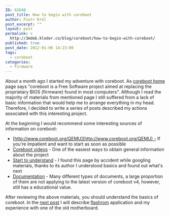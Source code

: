```yaml
---
ID: 62648
post_title: How to begin with coreboot
author: Piotr Król
post_excerpt: ""
layout: post
permalink: >
  http://3mdeb.kleder.co/blog/coreboot/how-to-begin-with-coreboot/
published: true
post_date: 2012-01-06 14:23:00
tags:
  - coreboot
categories:
  - Firmware
---
```

About a month ago I started my adventure with coreboot. As [coreboot
home](http://www.coreboot.org/) page says "coreboot is a Free Software project
aimed at replacing the proprietary BIOS (firmware) found in most
computers". Although I read the majority of materials from mentioned page I
still suffered from a lack of basic information that would help me to arrange
everything in my head. Therefore, I decided to write a series of posts
described my actions associated with this interesting project.  


At the beginning I would recommend some interesting sources of information on coreboot:  


- [http://www.coreboot.org/QEMU](http://www.coreboot.org/QEMU) - If you're impatient and want to start as soon as possible
- [Coreboot videos](http://www.coreboot.org/Screenshots#Videos) - One of the easiest ways to obtain general information about the project
- [Start to understand](http://lennartb.home.xs4all.nl/coreboot/coreboot.html) - I found this page by accident while googling materials, thanks to its author I understood basics and found out what's next
- [Documentation](http://www.coreboot.org/Documentation) - Many different types of documents, a large proportion of them are not applying to the latest version of coreboot v4, however, still has a educational value.

After reviewing the above materials, you should understand the basics of
coreboot. In the [next post](/2012/01/06/flashrom-and-shuttle-av18e2/)
I will describe [flashrom](http://flashrom.org/) application and my experience
with one of the old motherboard.